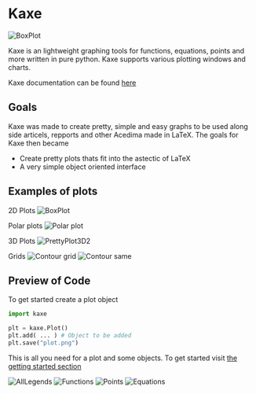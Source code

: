 
# Kaxe

![BoxPlot](logo.png)

Kaxe is an lightweight graphing tools for functions, equations, points and more written in pure python. Kaxe supports various plotting windows and charts.

Kaxe documentation can be found [here](https://kaxe.readthedocs.io/en/latest/)

## Goals

Kaxe was made to create pretty, simple and easy graphs to be used along side articels, repports and other Acedima made in LaTeX. The goals for Kaxe then became

* Create pretty plots thats fit into the astectic of LaTeX
* A very simple object oriented interface

## Examples of plots

2D Plots
![BoxPlot](tests/images/boxed.png)

Polar plots
![Polar plot](tests/images/polar.png)

3D Plots
![PrettyPlot3D2](tests/images/3d-function-pretty-2.png)

Grids
![Contour grid](tests/images/contourgrid.png)
![Contour same](tests/images/contour3d.png)


## Preview of Code

To get started create a plot object

```python
import kaxe

plt = kaxe.Plot()
plt.add( ... ) # Object to be added
plt.save("plot.png")
```

This is all you need for a plot and some objects. To get started visit [the getting started section](https://kaxe.readthedocs.io/en/latest/pages/start.html)

![AllLegends](tests/images/alllegeneds.png)
![Functions](tests/images/function.png)
![Points](tests/images/labels.png)
![Equations](tests/images/equation.png)
